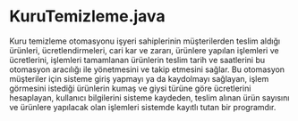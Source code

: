 # KuruTemizleme.java
Kuru temizleme otomasyonu işyeri sahiplerinin müşterilerden teslim aldığı ürünleri, ücretlendirmeleri, cari kar ve zararı, ürünlere yapılan işlemleri ve ücretlerini, işlemleri tamamlanan ürünlerin teslim tarih ve saatlerini bu otomasyon aracılığı ile yönetmesini ve takip etmesini sağlar. Bu otomasyon müşteriler için sisteme giriş yapmayı ya da kaydolmayı sağlayan, işlem görmesini istediği ürünlerin kumaş ve giysi türüne göre ücretlerini hesaplayan, kullanıcı bilgilerini sisteme kaydeden, teslim alınan ürün sayısını ve ürünlere yapılacak olan işlemleri sistemde kayıtlı tutan bir programdır.
